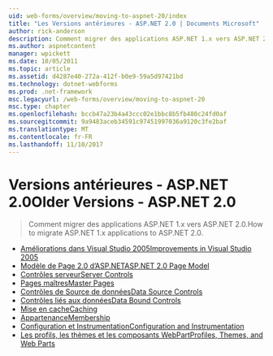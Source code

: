 ```yaml
---
uid: web-forms/overview/moving-to-aspnet-20/index
title: "Les Versions antérieures - ASP.NET 2.0 | Documents Microsoft"
author: rick-anderson
description: Comment migrer des applications ASP.NET 1.x vers ASP.NET 2.0.
ms.author: aspnetcontent
manager: wpickett
ms.date: 10/05/2011
ms.topic: article
ms.assetid: d4287e40-272a-412f-b0e9-59a5d97421bd
ms.technology: dotnet-webforms
ms.prod: .net-framework
msc.legacyurl: /web-forms/overview/moving-to-aspnet-20
msc.type: chapter
ms.openlocfilehash: bccb47a23b4a43ccc02e1bbc8b5fb480c24fd0af
ms.sourcegitcommit: 9a9483aceb34591c97451997036a9120c3fe2baf
ms.translationtype: MT
ms.contentlocale: fr-FR
ms.lasthandoff: 11/10/2017
---
```

<a name="older-versions---aspnet-20"></a><span data-ttu-id="8c3f3-103">Versions antérieures - ASP.NET 2.0</span><span class="sxs-lookup"><span data-stu-id="8c3f3-103">Older Versions - ASP.NET 2.0</span></span>
====================
> <span data-ttu-id="8c3f3-104">Comment migrer des applications ASP.NET 1.x vers ASP.NET 2.0.</span><span class="sxs-lookup"><span data-stu-id="8c3f3-104">How to migrate ASP.NET 1.x applications to ASP.NET 2.0.</span></span>


- [<span data-ttu-id="8c3f3-105">Améliorations dans Visual Studio 2005</span><span class="sxs-lookup"><span data-stu-id="8c3f3-105">Improvements in Visual Studio 2005</span></span>](improvements-in-visual-studio-2005.md)
- [<span data-ttu-id="8c3f3-106">Modèle de Page 2.0 d’ASP.NET</span><span class="sxs-lookup"><span data-stu-id="8c3f3-106">ASP.NET 2.0 Page Model</span></span>](the-asp-net-2-0-page-model.md)
- [<span data-ttu-id="8c3f3-107">Contrôles serveur</span><span class="sxs-lookup"><span data-stu-id="8c3f3-107">Server Controls</span></span>](server-controls.md)
- [<span data-ttu-id="8c3f3-108">Pages maîtres</span><span class="sxs-lookup"><span data-stu-id="8c3f3-108">Master Pages</span></span>](master-pages.md)
- [<span data-ttu-id="8c3f3-109">Contrôles de Source de données</span><span class="sxs-lookup"><span data-stu-id="8c3f3-109">Data Source Controls</span></span>](data-source-controls.md)
- [<span data-ttu-id="8c3f3-110">Contrôles liés aux données</span><span class="sxs-lookup"><span data-stu-id="8c3f3-110">Data Bound Controls</span></span>](data-bound-controls.md)
- [<span data-ttu-id="8c3f3-111">Mise en cache</span><span class="sxs-lookup"><span data-stu-id="8c3f3-111">Caching</span></span>](caching.md)
- [<span data-ttu-id="8c3f3-112">Appartenance</span><span class="sxs-lookup"><span data-stu-id="8c3f3-112">Membership</span></span>](membership.md)
- [<span data-ttu-id="8c3f3-113">Configuration et Instrumentation</span><span class="sxs-lookup"><span data-stu-id="8c3f3-113">Configuration and Instrumentation</span></span>](configuration-and-instrumentation.md)
- [<span data-ttu-id="8c3f3-114">Les profils, les thèmes et les composants WebPart</span><span class="sxs-lookup"><span data-stu-id="8c3f3-114">Profiles, Themes, and Web Parts</span></span>](profiles-themes-and-web-parts.md)
